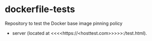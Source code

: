 # dockerfile-tests

Repository to test the Docker base image pinning policy

- server (located at <<<<https://<hosttest.com>>>>>:<port>/test.html).
